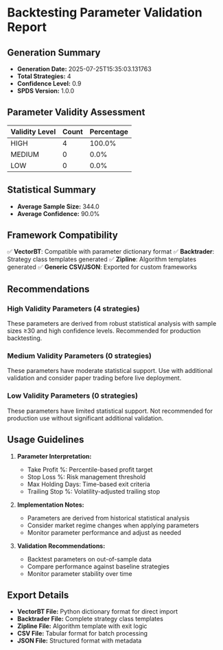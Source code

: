 # Backtesting Parameter Validation Report

## Generation Summary

- **Generation Date:** 2025-07-25T15:35:03.131763
- **Total Strategies:** 4
- **Confidence Level:** 0.9
- **SPDS Version:** 1.0.0

## Parameter Validity Assessment

| Validity Level | Count | Percentage |
| -------------- | ----- | ---------- |
| HIGH           | 4     | 100.0%     |
| MEDIUM         | 0     | 0.0%       |
| LOW            | 0     | 0.0%       |

## Statistical Summary

- **Average Sample Size:** 344.0
- **Average Confidence:** 90.0%

## Framework Compatibility

✅ **VectorBT**: Compatible with parameter dictionary format
✅ **Backtrader**: Strategy class templates generated
✅ **Zipline**: Algorithm templates generated
✅ **Generic CSV/JSON**: Exported for custom frameworks

## Recommendations

### High Validity Parameters (4 strategies)

These parameters are derived from robust statistical analysis with sample sizes ≥30 and high confidence levels. Recommended for production backtesting.

### Medium Validity Parameters (0 strategies)

These parameters have moderate statistical support. Use with additional validation and consider paper trading before live deployment.

### Low Validity Parameters (0 strategies)

These parameters have limited statistical support. Not recommended for production use without significant additional validation.

## Usage Guidelines

1. **Parameter Interpretation:**

   - Take Profit %: Percentile-based profit target
   - Stop Loss %: Risk management threshold
   - Max Holding Days: Time-based exit criteria
   - Trailing Stop %: Volatility-adjusted trailing stop

2. **Implementation Notes:**

   - Parameters are derived from historical statistical analysis
   - Consider market regime changes when applying parameters
   - Monitor parameter performance and adjust as needed

3. **Validation Recommendations:**
   - Backtest parameters on out-of-sample data
   - Compare performance against baseline strategies
   - Monitor parameter stability over time

## Export Details

- **VectorBT File:** Python dictionary format for direct import
- **Backtrader File:** Complete strategy class templates
- **Zipline File:** Algorithm template with exit logic
- **CSV File:** Tabular format for batch processing
- **JSON File:** Structured format with metadata

